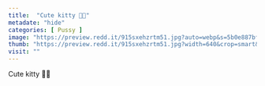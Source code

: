 ```yaml
---
title:  "Cute kitty 💖🙈"
metadate: "hide"
categories: [ Pussy ]
image: "https://preview.redd.it/915sxehzrtm51.jpg?auto=webp&s=5b0e887bf42a112ab310ba0cdfd322b959bedc99"
thumb: "https://preview.redd.it/915sxehzrtm51.jpg?width=640&crop=smart&auto=webp&s=611af673667b8a7a94b46f5d834e4b9c477d78b2"
visit: ""
---
```

Cute kitty 💖🙈
